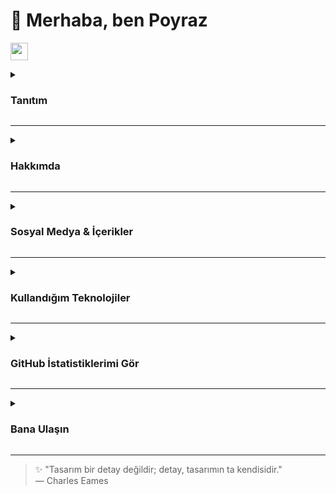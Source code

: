 <h1 align="left">👋 Merhaba, ben Poyraz</h1>

<p align="left">
  <a href="./README-EN.md">
    <img src="https://img.shields.io/badge/View%20in%20Engilish-0f9d58?style=for-the-badge&logo=googletranslate&logoColor=white" height="28" />
  </a>
</p>


<details close>
<summary><h3>Tanıtım</h3></summary>

<p align="left">
UI/UX tasarımı ve yazılım geliştirme konularına tutkuyla bağlı bir geliştiriciyim. <br/>
Özellikle <strong>Next.js</strong> ve <strong>Tailwind CSS</strong> kullanarak modern ve kullanıcı dostu arayüzler geliştiriyorum.
</p>

</details>

---

<details close>
<summary><h3>Hakkımda</h3></summary>

Merhaba, ben Poyraz. Küçük yaşlardan beri dijital ürünlerin nasıl çalıştığını merak ettim. Bugün bu merakım, kullanıcı deneyimini merkeze alan yazılım çözümleri üretmeye dönüştü. Full-stack geliştirme, arayüz tasarımı ve dijital içerik üretimiyle ilgileniyorum. Üretmeyi, öğrenmeyi ve paylaşmayı seviyorum.

</details>

---

<details close>
<summary><h3>Sosyal Medya & İçerikler</h3></summary>

<div align="left">
  <a href="https://www.linkedin.com/in/poyrazavsever/" target="_blank">
    <img src="https://img.shields.io/badge/LinkedIn-0077B5?style=for-the-badge&logo=linkedin&logoColor=white" height="24" />
  </a>
  <a href="https://www.instagram.com/pavori_/" target="_blank">
    <img src="https://img.shields.io/badge/Instagram%20(Pavori)-E4405F?style=for-the-badge&logo=instagram&logoColor=white" height="24" />
  </a>
  <a href="https://medium.com/@poyrazavsever" target="_blank">
    <img src="https://img.shields.io/badge/Medium-12100E?style=for-the-badge&logo=medium&logoColor=white" height="24" />
  </a>
  <a href="https://www.pavsever.com/" target="_blank">
    <img src="https://img.shields.io/badge/Website-0f9d58?style=for-the-badge&logo=google-chrome&logoColor=white" height="24" />
  </a>
  <a href="https://www.instagram.com/patitekno/" target="_blank">
    <img src="https://img.shields.io/badge/Instagram%20(Patitekno)-E4405F?style=for-the-badge&logo=instagram&logoColor=white" height="24" />
  </a>
  <a href="http://youtube.com/@patitekno" target="_blank">
    <img src="https://img.shields.io/badge/YouTube%20(Patitekno)-FF0000?style=for-the-badge&logo=youtube&logoColor=white" height="24" />
  </a>
  <a href="https://www.behance.net/slayeras" target="_blank">
    <img src="https://img.shields.io/badge/Behance-1769ff?style=for-the-badge&logo=behance&logoColor=white" height="24" />
  </a>
  <a href="https://www.buymeacoffee.com/poyrazavsever" target="_blank">
    <img src="https://img.shields.io/badge/Buy%20Me%20a%20Coffee-FFDD00?style=for-the-badge&logo=buy-me-a-coffee&logoColor=black" height="24" />
  </a>
</div>

</details>

---

<details close>
<summary><h3>Kullandığım Teknolojiler</h3></summary>


*(Bütün ikonlar [skillicons.dev](https://skillicons.dev)'dan alınmıştır)*

#### Programlama Dilleri & Frontend
<img src="https://skillicons.dev/icons?i=js,ts,html,css,sass,tailwind,bootstrap,materialui,react,nextjs,vue,nuxtjs,svelte,redux,pug" height="32" />

#### Backend & Databases
<img src="https://skillicons.dev/icons?i=nodejs,express,nestjs,fastapi,firebase,supabase,sqlite,mysql,mongodb" height="32" />

#### Araçlar & Platformlar
<img src="https://skillicons.dev/icons?i=figma,xd,ps,sketchup,vercel,git,gitlab,github,vscode,visualstudio" height="32" />


</details>

---

<details>
<summary><h3>GitHub İstatistiklerimi Gör</h3></summary>

<div align="left">
  <img src="https://github-readme-stats.vercel.app/api?username=poyrazavsever&show_icons=true&theme=city_lights&count_private=true&hide_border=false" height="150" />
  <img src="https://github-readme-stats.vercel.app/api/top-langs?username=poyrazavsever&layout=compact&theme=city_lights&hide_border=false&card_width=320&langs_count=5&custom_title=En%20Çok%20Kullandığım%20Diller" height="150" />
  <img src="https://streak-stats.demolab.com?user=poyrazavsever&theme=city_lights&hide_border=false&mode=daily" height="150" />
</div>

</details>

---

<details close>
<summary><h3>Bana Ulaşın</h3></summary>

Her türlü işbirliği, soru ya da sohbet için bana ulaşmaktan çekinmeyin!  
📧 poyrazavsever@gmail.com

</details>

---

> ✨ "Tasarım bir detay değildir; detay, tasarımın ta kendisidir."  
> — Charles Eames
